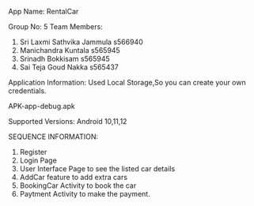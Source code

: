 App Name: RentalCar

Group No: 5
Team Members:
1. Sri Laxmi Sathvika Jammula s566940
2. Manichandra Kuntala s565945
3. Srinadh Bokkisam s565945
4. Sai Teja Goud Nakka s565437

Application Information:
Used Local Storage,So you can create your own credentials.

APK-app-debug.apk

Supported Versions: Android 10,11,12

SEQUENCE INFORMATION:
 1. Register
 2. Login Page
 3. User Interface Page to see the listed car details
 4. AddCar feature to add extra cars
 5. BookingCar Activity to book the car
 6. Paytment Activity to make the payment.
